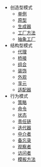 - 创造型模式
  - [单例](md/designpatterns/creational/singleton.md)
  - [原型](md/designpatterns/creational/prototype.md)
  - [生成器](md/designpatterns/creational/builder.md)
  - [工厂方法](md/designpatterns/creational/factorymethod.md)
  - [抽象工厂](md/designpatterns/creational/abstractfactory.md)
- 结构型模式
  - [代理](md/designpatterns/creational/singleton.md)
  - [桥接](md/designpatterns/creational/singleton.md)
  - [组合](md/designpatterns/creational/singleton.md)
  - [装饰](md/designpatterns/creational/singleton.md)
  - [外观](md/designpatterns/creational/singleton.md)
  - [享元](md/designpatterns/creational/singleton.md)
  - [适配器](md/designpatterns/creational/singleton.md)
- 行为模式
  - [策略](md/designpatterns/creational/singleton.md)
  - [命令](md/designpatterns/creational/singleton.md)
  - [状态](md/designpatterns/creational/singleton.md)
  - [责任链](md/designpatterns/creational/singleton.md)
  - [迭代器](md/designpatterns/creational/singleton.md)
  - [中介者](md/designpatterns/creational/singleton.md)
  - [备忘录](md/designpatterns/creational/singleton.md)
  - [观察者](md/designpatterns/creational/singleton.md)
  - [访问者](md/designpatterns/creational/singleton.md)
  - [模板方法](md/designpatterns/creational/singleton.md)
